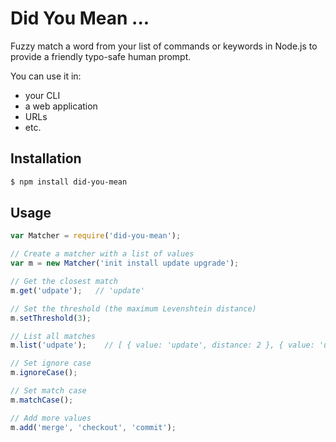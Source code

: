 # Did You Mean ...

Fuzzy match a word from your list of commands or keywords in Node.js to provide
a friendly typo-safe human prompt.

You can use it in:

  * your CLI
  * a web application
  * URLs
  * etc.

## Installation

```bash
$ npm install did-you-mean
```

## Usage

```js
var Matcher = require('did-you-mean');

// Create a matcher with a list of values
var m = new Matcher('init install update upgrade');

// Get the closest match
m.get('udpate');   // 'update'

// Set the threshold (the maximum Levenshtein distance)
m.setThreshold(3);

// List all matches
m.list('udpate');    // [ { value: 'update', distance: 2 }, { value: 'upgrade', distance: 3 } ]

// Set ignore case
m.ignoreCase();

// Set match case
m.matchCase();

// Add more values
m.add('merge', 'checkout', 'commit');
```
